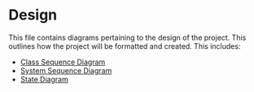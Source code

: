 
# Design
This file contains diagrams pertaining to the design of the project. This outlines how the project will be formatted and created.
This includes:
- [Class Sequence Diagram](Class_Sequence_Diagram.pdf) 
- [System Sequence Diagram](System_Sequence_Diagram.pdf) 
-  [State Diagram](State_Diagram.pdf) 
